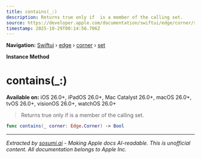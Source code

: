 ```yaml
---
title: contains(_:)
description: Returns true only if  is a member of the calling set.
source: https://developer.apple.com/documentation/swiftui/edge/corner/set/contains(_:)
timestamp: 2025-10-29T00:14:56.706Z
---
```


**Navigation:** [Swiftui](/documentation/swiftui) › [edge](/documentation/swiftui/edge) › [corner](/documentation/swiftui/edge/corner) › [set](/documentation/swiftui/edge/corner/set)

**Instance Method**

# contains(_:)

**Available on:** iOS 26.0+, iPadOS 26.0+, Mac Catalyst 26.0+, macOS 26.0+, tvOS 26.0+, visionOS 26.0+, watchOS 26.0+

> Returns true only if  is a member of the calling set.

```swift
func contains(_ corner: Edge.Corner) -> Bool
```

---

*Extracted by [sosumi.ai](https://sosumi.ai) - Making Apple docs AI-readable.*
*This is unofficial content. All documentation belongs to Apple Inc.*
